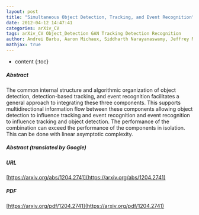 ```yaml
---
layout: post
title: "Simultaneous Object Detection, Tracking, and Event Recognition"
date: 2012-04-12 14:47:41
categories: arXiv_CV
tags: arXiv_CV Object_Detection GAN Tracking Detection Recognition
author: Andrei Barbu, Aaron Michaux, Siddharth Narayanaswamy, Jeffrey Mark Siskind
mathjax: true
---
```


* content
{:toc}

##### Abstract
The common internal structure and algorithmic organization of object detection, detection-based tracking, and event recognition facilitates a general approach to integrating these three components. This supports multidirectional information flow between these components allowing object detection to influence tracking and event recognition and event recognition to influence tracking and object detection. The performance of the combination can exceed the performance of the components in isolation. This can be done with linear asymptotic complexity.

##### Abstract (translated by Google)


##### URL
[https://arxiv.org/abs/1204.2741](https://arxiv.org/abs/1204.2741)

##### PDF
[https://arxiv.org/pdf/1204.2741](https://arxiv.org/pdf/1204.2741)

